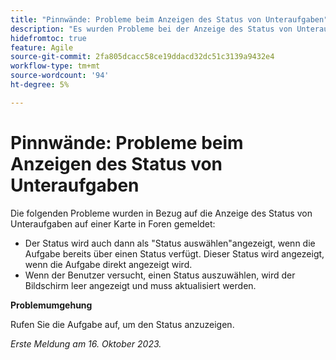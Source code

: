```yaml
---
title: "Pinnwände: Probleme beim Anzeigen des Status von Unteraufgaben"
description: "Es wurden Probleme bei der Anzeige des Status von Unteraufgaben auf einer Karte in Foren gemeldet."
hidefromtoc: true
feature: Agile
source-git-commit: 2fa805dcacc58ce19ddacd32dc51c3139a9432e4
workflow-type: tm+mt
source-wordcount: '94'
ht-degree: 5%

---
```



# Pinnwände: Probleme beim Anzeigen des Status von Unteraufgaben

Die folgenden Probleme wurden in Bezug auf die Anzeige des Status von Unteraufgaben auf einer Karte in Foren gemeldet:

* Der Status wird auch dann als &quot;Status auswählen&quot;angezeigt, wenn die Aufgabe bereits über einen Status verfügt. Dieser Status wird angezeigt, wenn die Aufgabe direkt angezeigt wird.
* Wenn der Benutzer versucht, einen Status auszuwählen, wird der Bildschirm leer angezeigt und muss aktualisiert werden.

**Problemumgehung**

Rufen Sie die Aufgabe auf, um den Status anzuzeigen.

_Erste Meldung am 16. Oktober 2023._
